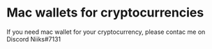 # Mac wallets for cryptocurrencies
If you need mac wallet for your cryptocurrency, please contac me on Discord
Niiks#7131
